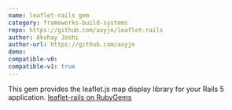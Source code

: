 ```yaml
---
name: leaflet-rails gem
category: frameworks-build-systems
repo: https://github.com/axyjo/leaflet-rails
author: Akshay Joshi
author-url: https://github.com/axyjo
demo: 
compatible-v0:
compatible-v1: true
---
```


This gem provides the leaflet.js map display library for your Rails 5 application. <a href="https://rubygems.org/gems/leaflet-rails">leaflet-rails on RubyGems</a>
